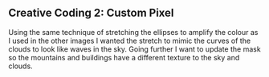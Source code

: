 ## Creative Coding 2: Custom Pixel

Using the same technique of stretching the ellipses to amplify the colour as I used in the other images I wanted the stretch to mimic the curves of the clouds to look like waves in the sky. Going further I want to update the mask so the mountains and buildings have a different texture to the sky and clouds. 
